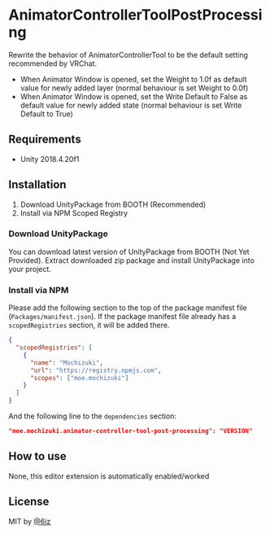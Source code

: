 # AnimatorControllerToolPostProcessing

Rewrite the behavior of AnimatorControllerTool to be the default setting recommended by VRChat.

- When Animator Window is opened, set the Weight to 1.0f as default value for newly added layer (normal behaviour is set Weight to 0.0f)
- When Animator Window is opened, set the Write Default to False as default value for newly added state (normal behaviour is set Write Default to True)

## Requirements

- Unity 2018.4.20f1

## Installation

1. Download UnityPackage from BOOTH (Recommended)
2. Install via NPM Scoped Registry

### Download UnityPackage

You can download latest version of UnityPackage from BOOTH (Not Yet Provided).
Extract downloaded zip package and install UnityPackage into your project.

### Install via NPM

Please add the following section to the top of the package manifest file (`Packages/manifest.json`).
If the package manifest file already has a `scopedRegistries` section, it will be added there.

```json
{
  "scopedRegistries": [
    {
      "name": "Mochizuki",
      "url": "https://registry.npmjs.com",
      "scopes": ["moe.mochizuki"]
    }
  ]
}
```

And the following line to the `dependencies` section:

```json
"moe.mochizuki.animator-controller-tool-post-processing": "VERSION"
```

## How to use

None, this editor extension is automatically enabled/worked

## License

MIT by [@6jz](https://twitter.com/6jz)
